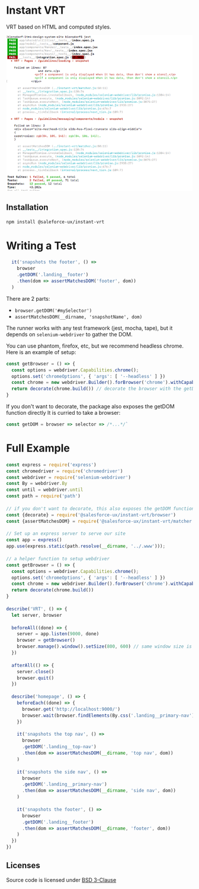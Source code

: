 # Instant VRT

VRT based on HTML and computed styles.

<img alt="test output" src="docs/output.png" width="600px" />

## Installation

`npm install @saleforce-ux/instant-vrt`

# Writing a Test

```js
  it('snapshots the footer', () =>
    browser
    .getDOM('.landing__footer')
    .then(dom => assertMatchesDOM('footer', dom))
  )
```

There are 2 parts:
* `browser.getDOM('#mySelector')`
* `assertMatchesDOM(__dirname, 'snapshotName', dom)`

The runner works with any test framework (jest, mocha, tape), but it depends on
`selenium-webdriver` to gather the DOM.

You can use phantom, firefox, etc, but we recommend headless chrome. Here is an
example of setup:

```js
const getBrowser = () => {
  const options = webdriver.Capabilities.chrome();
  options.set('chromeOptions', { 'args': [ '--headless' ] })
  const chrome = new webdriver.Builder().forBrowser('chrome').withCapabilities(options)
  return decorate(chrome.build()) // decorate the browser with the getDOM function
}
```

If you don't want to decorate, the package also exposes the getDOM function directly
It is curried to take a browser:

```js
const getDOM = browser => selector => /*...*/`
```

# Full Example

```js
const express = require('express')
const chromedriver = require('chromedriver')
const webdriver = require('selenium-webdriver')
const By = webdriver.By
const until = webdriver.until
const path = require('path')

// if you don't want to decorate, this also exposes the getDOM function
const {decorate} = require('@salesforce-ux/instant-vrt/browser')
const {assertMatchesDOM} = require('@salesforce-ux/instant-vrt/matcher')

// Set up an express server to serve our site
const app = express()
app.use(express.static(path.resolve(__dirname, '../.www')));

// a helper function to setup webdriver
const getBrowser = () => {
  const options = webdriver.Capabilities.chrome();
  options.set('chromeOptions', { 'args': [ '--headless' ] })
  const chrome = new webdriver.Builder().forBrowser('chrome').withCapabilities(options)
  return decorate(chrome.build())
}

describe('VRT', () => {
  let server, browser

  beforeAll((done) => {
    server = app.listen(9000, done)
    browser = getBrowser()
    browser.manage().window().setSize(800, 600) // same window size is important
  })

  afterAll(() => {
    server.close()
    browser.quit()
  })

  describe('homepage', () => {
    beforeEach((done) => {
      browser.get('http://localhost:9000/')
      browser.wait(browser.findElements(By.css('.landing__primary-nav')), 2000).then(() => done())
    })

    it('snapshots the top nav', () =>
      browser
      .getDOM('.landing__top-nav')
      .then(dom => assertMatchesDOM(__dirname, 'top nav', dom))
    )

    it('snapshots the side nav', () =>
      browser
      .getDOM('.landing__primary-nav')
      .then(dom => assertMatchesDOM(__dirname, 'side nav', dom))
    )

    it('snapshots the footer', () =>
      browser
      .getDOM('.landing__footer')
      .then(dom => assertMatchesDOM(__dirname, 'footer', dom))
    )
  })
})
```

## Licenses

Source code is licensed under [BSD 3-Clause](https://git.io/sfdc-license)
